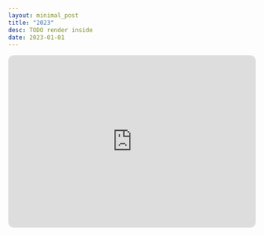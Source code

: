 ```yaml
---
layout: minimal_post
title: "2023"
desc: TODO render inside
date: 2023-01-01
---
```


<iframe style="border-radius:12px" src="https://open.spotify.com/embed/playlist/4qTQia8zlnCwRxVLsIVEES?utm_source=generator" width="100%" height="352" frameBorder="0" allowfullscreen="" allow="autoplay; clipboard-write; encrypted-media; fullscreen; picture-in-picture" loading="lazy"></iframe>